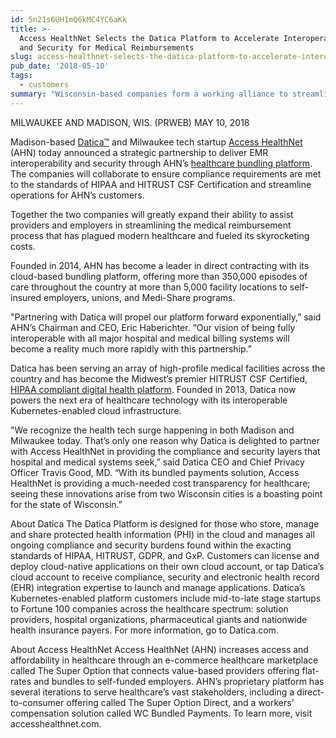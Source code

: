 ```yaml
---
id: 5n21s6UH1mQ6kMC4YC6aKk
title: >-
  Access HealthNet Selects the Datica Platform to Accelerate Interoperability
  and Security for Medical Reimbursements
slug: access-healthnet-selects-the-datica-platform-to-accelerate-interoperability
pub_date: '2018-05-10'
tags:
  - customers
summary: "Wisconsin-based companies form a working alliance to streamline healthcare data exchange for hospital and medical billing."
---
```

	
MILWAUKEE AND MADISON, WIS. (PRWEB) MAY 10, 2018

Madison-based [Datica™](https://datica.com "Datica") and Milwaukee tech startup [Access HealthNet](https://accesshealthnet.com/ "Access HealthNet") (AHN) today announced a strategic partnership to deliver EMR interoperability and security through AHN’s [healthcare bundling platform](https://accesshealthnet.com/the-super-option/ "healthcare bundling platform"). The companies will collaborate to ensure compliance requirements are met to the standards of HIPAA and HITRUST CSF Certification and streamline operations for AHN’s customers.

Together the two companies will greatly expand their ability to assist providers and employers in streamlining the medical reimbursement process that has plagued modern healthcare and fueled its skyrocketing costs.

Founded in 2014, AHN has become a leader in direct contracting with its cloud-based bundling platform, offering more than 350,000 episodes of care throughout the country at more than 5,000 facility locations to self-insured employers, unions, and Medi-Share programs.

"Partnering with Datica will propel our platform forward exponentially,” said AHN’s Chairman and CEO, Eric Haberichter. “Our vision of being fully interoperable with all major hospital and medical billing systems will become a reality much more rapidly with this partnership.”

Datica has been serving an array of high-profile medical facilities across the country and has become the Midwest’s premier HITRUST CSF Certified, [HIPAA compliant digital health platform](https://accesshealthnet.com/the-super-option/ "HIPAA compliant digital health platform"). Founded in 2013, Datica now powers the next era of healthcare technology with its interoperable Kubernetes-enabled cloud infrastructure.

"We recognize the health tech surge happening in both Madison and Milwaukee today. That’s only one reason why Datica is delighted to partner with Access HealthNet in providing the compliance and security layers that hospital and medical systems seek,” said Datica CEO and Chief Privacy Officer Travis Good, MD. “With its bundled payments solution, Access HealthNet is providing a much-needed cost transparency for healthcare; seeing these innovations arise from two Wisconsin cities is a boasting point for the state of Wisconsin.”

About Datica 
The Datica Platform is designed for those who store, manage and share protected health information (PHI) in the cloud and manages all ongoing compliance and security burdens found within the exacting standards of HIPAA, HITRUST, GDPR, and GxP. Customers can license and deploy cloud-native applications on their own cloud account, or tap Datica’s cloud account to receive compliance, security and electronic health record (EHR) integration expertise to launch and manage applications. Datica’s Kubernetes-enabled platform customers include mid-to-late stage startups to Fortune 100 companies across the healthcare spectrum: solution providers, hospital organizations, pharmaceutical giants and nationwide health insurance payers. For more information, go to Datica.com.

About Access HealthNet 
Access HealthNet (AHN) increases access and affordability in healthcare through an e-commerce healthcare marketplace called The Super Option that connects value-based providers offering flat-rates and bundles to self-funded employers. AHN’s proprietary platform has several iterations to serve healthcare’s vast stakeholders, including a direct-to-consumer offering called The Super Option Direct, and a workers’ compensation solution called WC Bundled Payments. To learn more, visit accesshealthnet.com.
  
